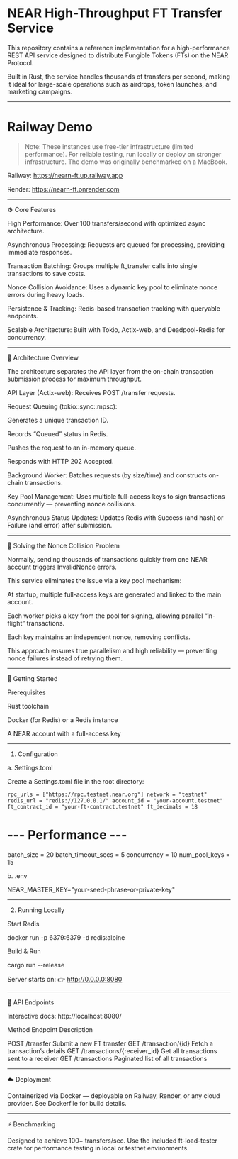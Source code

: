 # NEAR High-Throughput FT Transfer Service

This repository contains a reference implementation for a high-performance REST API service designed to distribute Fungible Tokens (FTs) on the NEAR Protocol.

Built in Rust, the service handles thousands of transfers per second, making it ideal for large-scale operations such as airdrops, token launches, and marketing campaigns.


---

# Railway Demo

> Note: These instances use free-tier infrastructure (limited performance).
For reliable testing, run locally or deploy on stronger infrastructure.
The demo was originally benchmarked on a MacBook.



Railway: https://nearn-ft.up.railway.app

Render: https://nearn-ft.onrender.com



---

⚙️ Core Features

High Performance: Over 100 transfers/second with optimized async architecture.

Asynchronous Processing: Requests are queued for processing, providing immediate responses.

Transaction Batching: Groups multiple ft_transfer calls into single transactions to save costs.

Nonce Collision Avoidance: Uses a dynamic key pool to eliminate nonce errors during heavy loads.

Persistence & Tracking: Redis-based transaction tracking with queryable endpoints.

Scalable Architecture: Built with Tokio, Actix-web, and Deadpool-Redis for concurrency.



---

🧩 Architecture Overview

The architecture separates the API layer from the on-chain transaction submission process for maximum throughput.

API Layer (Actix-web):
Receives POST /transfer requests.

Request Queuing (tokio::sync::mpsc):

Generates a unique transaction ID.

Records “Queued” status in Redis.

Pushes the request to an in-memory queue.

Responds with HTTP 202 Accepted.


Background Worker:
Batches requests (by size/time) and constructs on-chain transactions.

Key Pool Management:
Uses multiple full-access keys to sign transactions concurrently — preventing nonce collisions.

Asynchronous Status Updates:
Updates Redis with Success (and hash) or Failure (and error) after submission.



---

🔑 Solving the Nonce Collision Problem

Normally, sending thousands of transactions quickly from one NEAR account triggers InvalidNonce errors.

This service eliminates the issue via a key pool mechanism:

At startup, multiple full-access keys are generated and linked to the main account.

Each worker picks a key from the pool for signing, allowing parallel “in-flight” transactions.

Each key maintains an independent nonce, removing conflicts.


This approach ensures true parallelism and high reliability — preventing nonce failures instead of retrying them.


---

🧰 Getting Started

Prerequisites

Rust toolchain

Docker (for Redis) or a Redis instance

A NEAR account with a full-access key



---

1. Configuration

a. Settings.toml

Create a Settings.toml file in the root directory:

``rpc_urls = ["https://rpc.testnet.near.org"]
network = "testnet"
redis_url = "redis://127.0.0.1/"
account_id = "your-account.testnet"
ft_contract_id = "your-ft-contract.testnet"
ft_decimals = 18``

# --- Performance ---
batch_size = 20
batch_timeout_secs = 5
concurrency = 10
num_pool_keys = 15

b. .env

NEAR_MASTER_KEY="your-seed-phrase-or-private-key"


---

2. Running Locally

Start Redis

docker run -p 6379:6379 -d redis:alpine

Build & Run

cargo run --release

Server starts on:
👉 http://0.0.0.0:8080


---

📡 API Endpoints

Interactive docs:
http://localhost:8080/

Method	Endpoint	Description

POST	/transfer	Submit a new FT transfer
GET	/transaction/{id}	Fetch a transaction’s details
GET	/transactions/{receiver_id}	Get all transactions sent to a receiver
GET	/transactions	Paginated list of all transactions



---

☁️ Deployment

Containerized via Docker — deployable on Railway, Render, or any cloud provider.
See Dockerfile for build details.


---

⚡ Benchmarking

Designed to achieve 100+ transfers/sec.
Use the included ft-load-tester crate for performance testing in local or testnet environments.

